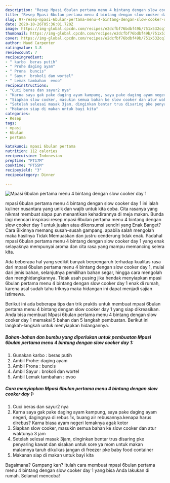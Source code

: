 ```yaml
---
description: "Resep Mpasi 6bulan pertama menu 4 bintang dengan slow cooker day 1 | Cara Mengolah Mpasi 6bulan pertama menu 4 bintang dengan slow cooker day 1 Yang Bikin Ngiler"
title: "Resep Mpasi 6bulan pertama menu 4 bintang dengan slow cooker day 1 | Cara Mengolah Mpasi 6bulan pertama menu 4 bintang dengan slow cooker day 1 Yang Bikin Ngiler"
slug: 97-resep-mpasi-6bulan-pertama-menu-4-bintang-dengan-slow-cooker-day-1-cara-mengolah-mpasi-6bulan-pertama-menu-4-bintang-dengan-slow-cooker-day-1-yang-bikin-ngiler
date: 2020-10-26T05:36:01.720Z
image: https://img-global.cpcdn.com/recipes/e2dcfbf76bdbf49b/751x532cq70/mpasi-6bulan-pertama-menu-4-bintang-dengan-slow-cooker-day-1-foto-resep-utama.jpg
thumbnail: https://img-global.cpcdn.com/recipes/e2dcfbf76bdbf49b/751x532cq70/mpasi-6bulan-pertama-menu-4-bintang-dengan-slow-cooker-day-1-foto-resep-utama.jpg
cover: https://img-global.cpcdn.com/recipes/e2dcfbf76bdbf49b/751x532cq70/mpasi-6bulan-pertama-menu-4-bintang-dengan-slow-cooker-day-1-foto-resep-utama.jpg
author: Maud Carpenter
ratingvalue: 3.8
reviewcount: 7
recipeingredient:
- " karbo  beras putih"
- " Prohe daging ayam"
- " Prona  buncis"
- " Sayur  brokoli dan wortel"
- " Lemak tambahan  evoo"
recipeinstructions:
- "Cuci beras dan sayur2 nya"
- "Karna saya gak pake daging ayam kampung, saya pake daging ayam negeri, dagingnya di rebus 1x, buang air rebusannya.kenapa harus direbus? Karna biasa ayam negeri lemaknya agak kotor"
- "Siapkan slow cooker, masukin semua bahan ke slow cooker dan atur waktunya 3 jam"
- "Setelah selesai masak 3jam, dinginkan bentar trus disaring pke penyaring kawat dan sisakan untuk sore ya mom untuk makan malamnya taruh dikulkas jangan di freezer pke baby food container"
- "Makanan siap di makan untuk bayi kita"
categories:
- Resep
tags:
- mpasi
- 6bulan
- pertama

katakunci: mpasi 6bulan pertama 
nutrition: 112 calories
recipecuisine: Indonesian
preptime: "PT17M"
cooktime: "PT55M"
recipeyield: "3"
recipecategory: Dinner

---
```



![Mpasi 6bulan pertama menu 4 bintang dengan slow cooker day 1](https://img-global.cpcdn.com/recipes/e2dcfbf76bdbf49b/751x532cq70/mpasi-6bulan-pertama-menu-4-bintang-dengan-slow-cooker-day-1-foto-resep-utama.jpg)


mpasi 6bulan pertama menu 4 bintang dengan slow cooker day 1 ini ialah kuliner nusantara yang unik dan wajib untuk kita coba. Cita rasanya yang nikmat membuat siapa pun menantikan kehadirannya di meja makan.
Bunda lagi mencari inspirasi resep mpasi 6bulan pertama menu 4 bintang dengan slow cooker day 1 untuk jualan atau dikonsumsi sendiri yang Enak Banget? Cara Bikinnya memang susah-susah gampang. apabila salah mengolah maka hasilnya Tidak Memuaskan dan justru cenderung tidak enak. Padahal mpasi 6bulan pertama menu 4 bintang dengan slow cooker day 1 yang enak selayaknya mempunyai aroma dan cita rasa yang mampu memancing selera kita.

Ada beberapa hal yang sedikit banyak berpengaruh terhadap kualitas rasa dari mpasi 6bulan pertama menu 4 bintang dengan slow cooker day 1, mulai dari jenis bahan, selanjutnya pemilihan bahan segar, hingga cara mengolah dan menghidangkannya. Tidak usah pusing jika hendak menyiapkan mpasi 6bulan pertama menu 4 bintang dengan slow cooker day 1 enak di rumah, karena asal sudah tahu triknya maka hidangan ini dapat menjadi sajian istimewa.




Berikut ini ada beberapa tips dan trik praktis untuk membuat mpasi 6bulan pertama menu 4 bintang dengan slow cooker day 1 yang siap dikreasikan. Anda bisa membuat Mpasi 6bulan pertama menu 4 bintang dengan slow cooker day 1 memakai 5 bahan dan 5 langkah pembuatan. Berikut ini langkah-langkah untuk menyiapkan hidangannya.

<!--inarticleads1-->

##### Bahan-bahan dan bumbu yang diperlukan untuk pembuatan Mpasi 6bulan pertama menu 4 bintang dengan slow cooker day 1:

1. Gunakan  karbo : beras putih
1. Ambil  Prohe: daging ayam
1. Ambil  Prona : buncis
1. Ambil  Sayur : brokoli dan wortel
1. Ambil  Lemak tambahan : evoo




<!--inarticleads2-->

##### Cara menyiapkan Mpasi 6bulan pertama menu 4 bintang dengan slow cooker day 1:

1. Cuci beras dan sayur2 nya
1. Karna saya gak pake daging ayam kampung, saya pake daging ayam negeri, dagingnya di rebus 1x, buang air rebusannya.kenapa harus direbus? Karna biasa ayam negeri lemaknya agak kotor
1. Siapkan slow cooker, masukin semua bahan ke slow cooker dan atur waktunya 3 jam
1. Setelah selesai masak 3jam, dinginkan bentar trus disaring pke penyaring kawat dan sisakan untuk sore ya mom untuk makan malamnya taruh dikulkas jangan di freezer pke baby food container
1. Makanan siap di makan untuk bayi kita




Bagaimana? Gampang kan? Itulah cara membuat mpasi 6bulan pertama menu 4 bintang dengan slow cooker day 1 yang bisa Anda lakukan di rumah. Selamat mencoba!
